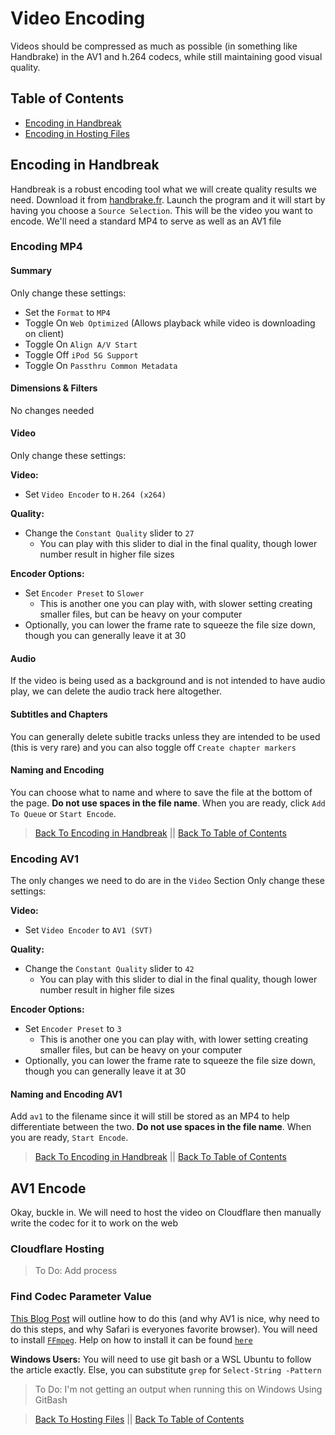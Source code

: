 # Video Encoding

Videos should be compressed as much as possible (in something like Handbrake)
in the AV1 and h.264 codecs, while still maintaining good visual quality.

## Table of Contents

- [Encoding in Handbreak](#encoding-in-handbreak)
- [Encoding in Hosting Files](#hosting-files)

## Encoding in Handbreak

Handbreak is a robust encoding tool what we will create quality results we need.
Download it from [handbrake.fr](https://handbrake.fr/). Launch the program and it
will start by having you choose a `Source Selection`. This will be the video you
want to encode. We'll need a standard MP4 to serve as well as an AV1 file

### Encoding MP4

#### Summary

Only change these settings:

- Set the `Format` to `MP4`
- Toggle On `Web Optimized` (Allows playback while video is downloading on client)
- Toggle On `Align A/V Start`
- Toggle Off `iPod 5G Support`
- Toggle On `Passthru Common Metadata`

#### Dimensions & Filters

No changes needed

#### Video

Only change these settings:

**Video:**

- Set `Video Encoder` to `H.264 (x264)`

**Quality:**

- Change the `Constant Quality` slider to `27`
  - You can play with this slider to dial in the final quality, though lower number result in higher file sizes

**Encoder Options:**

- Set `Encoder Preset` to `Slower`
  - This is another one you can play with, with slower setting creating smaller files, but can be heavy on your computer  
- Optionally, you can lower the frame rate to squeeze the file size down, though you can generally leave it at 30


#### Audio

If the video is being used as a background and is not intended to have audio play, we can delete the audio track here altogether.

#### Subtitles and Chapters

You can generally delete subitle tracks unless they are intended to be used (this is very rare) and you can also toggle off `Create chapter markers`

#### Naming and Encoding

You can choose what to name and where to save the file at the bottom of the page. **Do not use spaces in the file name**. When you are ready, click `Add To Queue` or `Start Encode`.

> [Back To Encoding in Handbreak](#encoding-in-handbreak) || [Back To Table of Contents](#table-of-contents)

### Encoding AV1

The only changes we need to do are in the `Video` Section
Only change these settings:

**Video:**

- Set `Video Encoder` to `AV1 (SVT)`

**Quality:**

- Change the `Constant Quality` slider to `42`
  - You can play with this slider to dial in the final quality, though lower number result in higher file sizes

**Encoder Options:**

- Set `Encoder Preset` to `3`
  - This is another one you can play with, with lower setting creating smaller files, but can be heavy on your computer  
- Optionally, you can lower the frame rate to squeeze the file size down, though you can generally leave it at 30

#### Naming and Encoding AV1

Add `av1` to the filename since it will still be stored as an MP4 to help differentiate between the two. **Do not use spaces in the file name**. When you are ready, `Start Encode`.

> [Back To Encoding in Handbreak](#encoding-in-handbreak) || [Back To Table of Contents](#table-of-contents)

## AV1 Encode

Okay, buckle in. We will need to host the video on Cloudflare then manually write the codec for it to work on the web

### Cloudflare Hosting

> To Do: Add process

### Find Codec Parameter Value

[This Blog Post](https://jakearchibald.com/2022/html-codecs-parameter-for-av1/) will outline how to do this (and why AV1 is nice, why need to do this steps, and why Safari is everyones favorite browser). You will need to install [`FFmpeg`](https://ffmpeg.org/download.html). Help on how to install it can be found [`here`](https://www.hostinger.com/tutorials/how-to-install-ffmpeg)

**Windows Users:** You will need to use git bash or a WSL Ubuntu to follow the article exactly. Else, you can substitute `grep` for `Select-String -Pattern`

> To Do: I'm not getting an output when running this on Windows Using GitBash

> [Back To Hosting Files](#hosting-files) || [Back To Table of Contents](#table-of-contents)